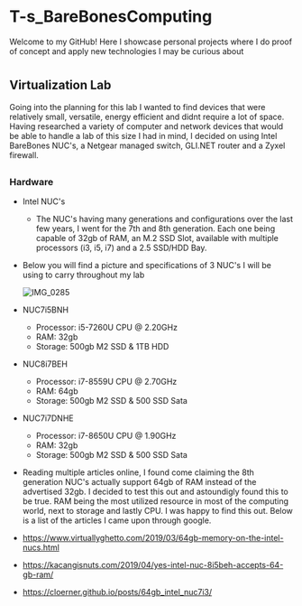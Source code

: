 # <h1>T-s_BareBonesComputing
Welcome to my GitHub! Here I  showcase personal projects where I do proof of concept and apply new technologies I may be curious about
# <h2>Virtualization Lab
Going into the planning for this lab I wanted to find devices that were relatively small, versatile, energy efficient and didnt require a lot of space.
Having researched a variety of computer and network devices that would be able to handle a lab of this size I had in mind, I decided on using Intel BareBones NUC's, a Netgear managed switch, GLI.NET router and a Zyxel firewall.
## <h3>Hardware
* Intel NUC's
  *  The NUC's having many generations and configurations over the last few years, I went for the 7th and 8th generation. Each one being capable of 32gb of RAM, an M.2 SSD Slot, available with multiple processors (i3, i5, i7) and a 2.5 SSD/HDD Bay.
* Below you will find a picture and specifications of 3 NUC's I will be using to carry throughout my lab


   ![IMG_0285](https://user-images.githubusercontent.com/67407192/115975104-c6e9b280-a516-11eb-9f60-9742850b5acc.JPG)


 * NUC7i5BNH
   *  Processor:  i5-7260U CPU @ 2.20GHz
   *  RAM: 32gb
   *  Storage: 500gb M2 SSD & 1TB HDD
  
 * NUC8i7BEH
   *  Processor:  i7-8559U CPU @ 2.70GHz
   *  RAM: 64gb 
   *  Storage:  500gb M2 SSD & 500 SSD Sata
  
 * NUC7i7DNHE
   *  Processor:  i7-8650U CPU @ 1.90GHz
   *  RAM: 32gb
   *  Storage:  500gb M2 SSD & 500 SSD Sata

 * Reading multiple articles online, I found come claiming the 8th generation NUC's actually support 64gb of RAM instead of the advertised 32gb. I decided to test this out and astoundigly found this to be true. RAM being the most utilized resource in most of the computing world, next to storage and lastly CPU. I was happy to find this out. Below is a list of the articles I came upon through google.
  *  https://www.virtuallyghetto.com/2019/03/64gb-memory-on-the-intel-nucs.html
  *  https://kacangisnuts.com/2019/04/yes-intel-nuc-8i5beh-accepts-64-gb-ram/
  *  https://cloerner.github.io/posts/64gb_intel_nuc7i3/
